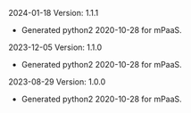 2024-01-18 Version: 1.1.1
- Generated python2 2020-10-28 for mPaaS.

2023-12-05 Version: 1.1.0
- Generated python2 2020-10-28 for mPaaS.

2023-08-29 Version: 1.0.0
- Generated python2 2020-10-28 for mPaaS.

